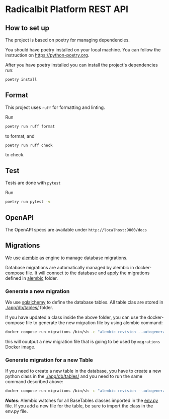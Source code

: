 # Radicalbit Platform REST API

## How to set up ##

The project is based on poetry for managing dependencies.

You should have poetry installed on your local machine. You can follow the instruction on https://python-poetry.org.

After you have poetry installed you can install the project's dependencies run:

```bash
poetry install
```

## Format

This project uses `ruff` for formatting and linting.

Run

```bash
poetry run ruff format
```

to format, and 

```bash
poetry run ruff check
```

to check.


## Test

Tests are done with `pytest`

Run

```bash
poetry run pytest -v
```

## OpenAPI

The OpenAPI specs are available under `http://localhost:9000/docs`

## Migrations

We use [alembic](https://pypi.org/project/alembic/) as engine to manage database migrations.

Database migrations are automatically managed by alembic in docker-compose file. It will connect to the database and apply the migrations defined in [alembic](./alembic/versions/) folder.

### Generate a new migration

We use [sqlalchemy](https://docs.sqlalchemy.org/en/20/) to define the database tables. All table clas are stored in [./app/db/tables/](./app/db/tables/) folder.


If you have updated a class inside the above folder, you can use the docker-compose file to generate the new migration file by using alembic command:

```bash
docker compose run migrations /bin/sh -c "alembic revision --autogenerate -m "GIVE A NAME TO THIS REVISION""
```

this will ooutput a new migration file that is going to be used by `migrations` Docker image.

### Generate migration for a new Table

If you need to create a new table in the database, you have to create a new python class in the [./app/db/tables/](./app/db/tables/) and you need to run the same command described above:

```bash
docker compose run migrations /bin/sh -c "alembic revision --autogenerate -m "GIVE A NAME TO THIS REVISION""
```

***Notes***: Alembic watches for all BaseTables classes imported in the [env.py](./alembic/env.py) file. If you add a new file for the table, be sure to import the class in the env.py file.

